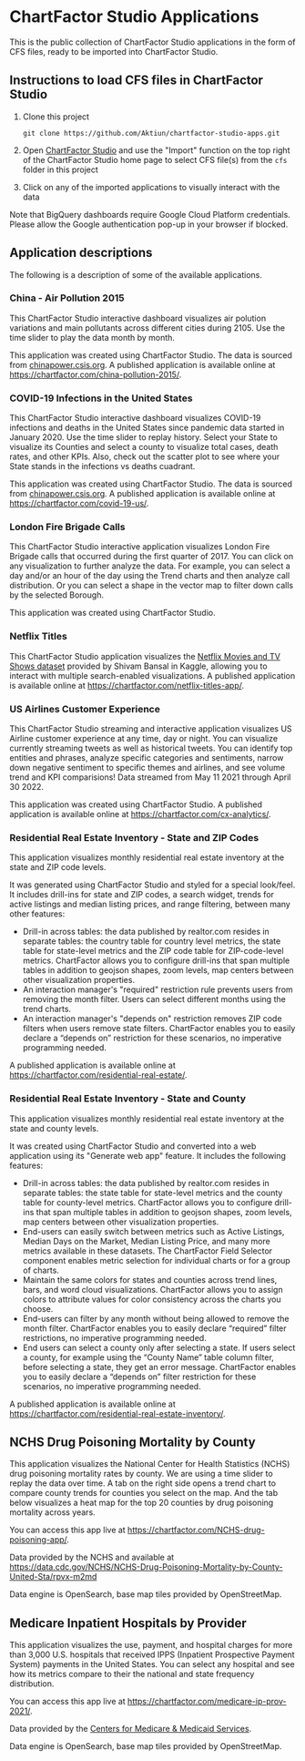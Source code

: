 # ChartFactor Studio Applications

This is the public collection of ChartFactor Studio applications in the form of CFS files, ready to be imported into ChartFactor Studio.

## Instructions to load CFS files in ChartFactor Studio

1. Clone this project

    `git clone https://github.com/Aktiun/chartfactor-studio-apps.git`

2. Open [ChartFactor Studio](https://chartfactor.com/studio/) and use the "Import" function on the top right of the ChartFactor Studio home page to select CFS file(s) from the `cfs` folder in this project

3. Click on any of the imported applications to visually interact with the data

Note that BigQuery dashboards require Google Cloud Platform credentials.  Please allow the Google authentication pop-up in your browser if blocked.

## Application descriptions

The following is a description of some of the available applications.

### China - Air Pollution 2015

This ChartFactor Studio interactive dashboard visualizes air polution variations and main pollutants across different cities during 2105. Use the time slider to play the data month by month. 

This application was created using ChartFactor Studio. The data is sourced from [chinapower.csis.org](https://chinapower.csis.org/data/daily-air-pollution-statistics/). A published application is available online at https://chartfactor.com/china-pollution-2015/.

### COVID-19 Infections in the United States

This ChartFactor Studio interactive dashboard visualizes COVID-19 infections and deaths in the United States since pandemic data started in January 2020. Use the time slider to replay history. Select your State to visualize its Counties and select a county to visualize total cases, death rates, and other KPIs. Also, check out the scatter plot to see where your State stands in the infections vs deaths cuadrant.  

This application was created using ChartFactor Studio. The data is sourced from [chinapower.csis.org](https://chinapower.csis.org/data/daily-air-pollution-statistics/). A published application is available online at https://chartfactor.com/covid-19-us/. 

### London Fire Brigade Calls

This ChartFactor Studio interactive application visualizes London Fire Brigade calls that occurred during the first quarter of 2017. You can click on any visualization to further analyze the data. For example, you can select a day and/or an hour of the day using the Trend charts and then analyze call distribution. Or you can select a shape in the vector map to filter down calls by the selected Borough.

This application was created using ChartFactor Studio.

### Netflix Titles

This ChartFactor Studio application visualizes the [Netflix Movies and TV Shows dataset](https://www.kaggle.com/datasets/shivamb/netflix-shows) provided by Shivam Bansal in Kaggle, allowing you to interact with multiple search-enabled visualizations. A published application is available online at https://chartfactor.com/netflix-titles-app/.

### US Airlines Customer Experience

This ChartFactor Studio streaming and interactive application visualizes US Airline customer experience at any time, day or night. You can visualize currently streaming tweets as well as historical tweets. You can identify top entities and phrases, analyze specific categories and sentiments, narrow down negative sentiment to specific themes and airlines, and see volume trend and KPI comparisions! Data streamed from May 11 2021 through April 30 2022.

This application was created using ChartFactor Studio.  A published application is available online at https://chartfactor.com/cx-analytics/. 

### Residential Real Estate Inventory - State and ZIP Codes

This application visualizes monthly residential real estate inventory at the state and ZIP code levels.

It was generated using ChartFactor Studio and styled for a special look/feel. It includes drill-ins for state and ZIP codes, a search widget, trends for active listings and median listing prices, and range filtering, between many other features:

* Drill-in across tables: the data published by realtor.com resides in separate tables: the country table for country level metrics, the state table for state-level metrics and the ZIP code table for ZIP-code-level metrics. ChartFactor allows you to configure drill-ins that span multiple tables in addition to geojson shapes, zoom levels, map centers between other visualization properties.
* An interaction manager's "required" restriction rule prevents users from removing the month filter. Users can select different months using the trend charts.
* An interaction manager's "depends on" restriction removes ZIP code filters when users remove state filters. ChartFactor enables you to easily declare a “depends on” restriction for these scenarios, no imperative programming needed.

A published application is available online at https://chartfactor.com/residential-real-estate/. 

### Residential Real Estate Inventory - State and County

This application visualizes monthly residential real estate inventory at the state and county levels.

It was created using ChartFactor Studio and converted into a web application using its "Generate web app" feature. It includes the following features:

* Drill-in across tables: the data published by realtor.com resides in separate tables: the state table for state-level metrics and the county table for county-level metrics. ChartFactor allows you to configure drill-ins that span multiple tables in addition to geojson shapes, zoom levels, map centers between other visualization properties.
* End-users can easily switch between metrics such as Active Listings, Median Days on the Market, Median Listing Price, and many more metrics available in these datasets. The ChartFactor Field Selector component enables metric selection for individual charts or for a group of charts.
* Maintain the same colors for states and counties across trend lines, bars, and word cloud visualizations. ChartFactor allows you to assign colors to attribute values for color consistency across the charts you choose. 
* End-users can filter by any month without being allowed to remove the month filter. ChartFactor enables you to easily declare “required” filter restrictions, no imperative programming needed.
* End users can select a county only after selecting a state. If users select a county, for example using the “County Name” table column filter, before selecting a state, they get an error message. ChartFactor enables you to easily declare a “depends on” filter restriction for these scenarios, no imperative programming needed.

A published application is available online at https://chartfactor.com/residential-real-estate-inventory/. 

## NCHS Drug Poisoning Mortality by County

This application visualizes the National Center for Health Statistics (NCHS) drug poisoning mortality rates by county. We are using a time slider to replay the data over time. A tab on the right side opens a trend chart to compare county trends for counties you select on the map. And the tab below visualizes a heat map for the top 20 counties by drug poisoning mortality across years.

You can access this app live at https://chartfactor.com/NCHS-drug-poisoning-app/. 

Data provided by the NCHS and available at https://data.cdc.gov/NCHS/NCHS-Drug-Poisoning-Mortality-by-County-United-Sta/rpvx-m2md

Data engine is OpenSearch, base map tiles provided by OpenStreetMap.

## Medicare Inpatient Hospitals by Provider

This application visualizes the use, payment, and hospital charges for more than 3,000 U.S. hospitals that received IPPS (Inpatient Prospective Payment System) payments in the United States. You can select any hospital and see how its metrics compare to their the national and state frequency distribution.

You can access this app live at https://chartfactor.com/medicare-ip-prov-2021/.

Data provided by the [Centers for Medicare & Medicaid Services](https://data.cms.gov/search?keywords=Medicare%20Inpatient%20Hospitals%20-%20by%20Provider&sort=Relevancy).

Data engine is OpenSearch, base map tiles provided by OpenStreetMap.
